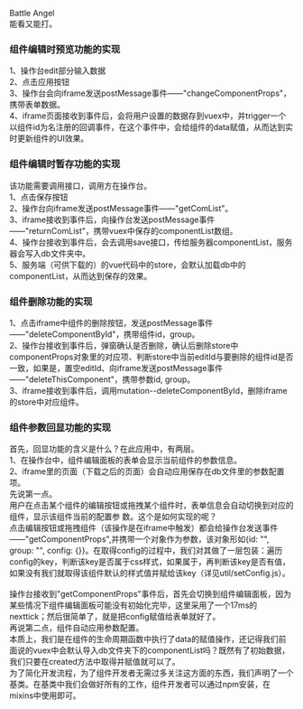 Battle Angel
&nbsp;  
能看又能打。

### 组件编辑时预览功能的实现
1、操作台edit部分输入数据
&nbsp;&nbsp;  
2、点击应用按钮
&nbsp;&nbsp;  
3、操作台会向iframe发送postMessage事件——"changeComponentProps"，携带表单数据。
&nbsp;&nbsp;  
4、iframe页面接收到事件后，会将用户设置的数据存到vuex中，并trigger一个以组件id为名注册的回调事件，在这个事件中，会给组件的data赋值，从而达到实时更新组件的UI效果。

### 组件编辑时暂存功能的实现
该功能需要调用接口，调用方在操作台。
&nbsp;&nbsp;  
1、点击保存按钮
&nbsp;&nbsp;  
2、操作台向iframe发送postMessage事件——"getComList"。
&nbsp;&nbsp;  
3、iframe接收到事件后，向操作台发送postMessage事件——"returnComList"，携带vuex中保存的componentList数组。
&nbsp;&nbsp;  
4、操作台接收到事件后，会去调用save接口，传给服务器componentList，服务器会写入db文件夹中。
&nbsp;&nbsp;  
5、服务端（可供下载的）的vue代码中的store，会默认加载db中的componentList，从而达到保存的效果。

### 组件删除功能的实现
1、点击iframe中组件的删除按钮，发送postMessage事件——"deleteComponentById"，携带组件id，group。
&nbsp;&nbsp;  
2、操作台接收到事件后，弹窗确认是否删除，确认后删除store中componentProps对象里的对应项、判断store中当前editId与要删除的组件id是否一致，如果是，置空editId、向iframe发送postMessage事件——"deleteThisComponent"，携带参数id, group。
&nbsp;&nbsp;  
3、iframe接收到事件后，调用mutation--deleteComponentById，删除iframe的store中对应组件。

### 组件参数回显功能的实现
首先，回显功能的含义是什么？在此应用中，有两层。
&nbsp;&nbsp;  
1、在操作台中，组件编辑面板的表单会显示当前组件的参数信息。
&nbsp;&nbsp;  
2、iframe里的页面（下载之后的页面）会自动应用保存在db文件里的参数配置项。
&nbsp;&nbsp;  
先说第一点。
&nbsp;&nbsp;  
用户在点击某个组件的编辑按钮或拖拽某个组件时，表单信息会自动切换到对应的组件，显示该组件当前的配置参
数。这个是如何实现的呢？
&nbsp;&nbsp;  
点击编辑按钮或拖拽组件（该操作是在iframe中触发）都会给操作台发送事件——"getComponentProps",并携带一个对象作为参数，该对象形如{id: "", group: "", config: {}}。在取得config的过程中，我们对其做了一层包装：遍历config的key，判断该key是否属于css样式，如果属于，再判断该key是否有值，如果没有我们就取得该组件默认的样式值并赋给该key（详见util/setConfig.js）。
&nbsp;&nbsp;  
操作台接收到"getComponentProps"事件后，首先会切换到组件编辑面板，因为某些情况下组件编辑面板可能没有初始化完毕，这里采用了一个17ms的nexttick；然后很简单了，就是把config赋值给表单就好了。
&nbsp;&nbsp;  
再说第二点，组件自动应用参数配置。
&nbsp;&nbsp;  
本质上，我们是在组件的生命周期函数中执行了data的赋值操作，还记得我们前面说的vuex中会默认导入db文件夹下的componentList吗？既然有了初始数据，我们只要在created方法中取得并赋值就可以了。
&nbsp;&nbsp;  
为了简化开发流程，为了组件开发者无需过多关注这方面的东西，我们声明了一个基类。在基类中我们会做好所有的工作，组件开发者可以通过npm安装，在mixins中使用即可。
